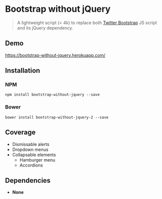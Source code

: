 # Bootstrap without jQuery

> A lightweight script (< 4k) to replace both
[Twitter Bootstrap](http://getbootstrap.com/) JS script and its jQuery
dependency.

## Demo

https://bootstrap-without-jquery.herokuapp.com/

## Installation

### NPM

    npm install bootstrap-without-jquery --save

### Bower

    bower install bootstrap-without-jquery-2 --save

## Coverage

- Dismissable alerts
- Dropdown menus
- Collapsable elements
  - Hamburger menu
  - Accordions

## Dependencies

- **None**
